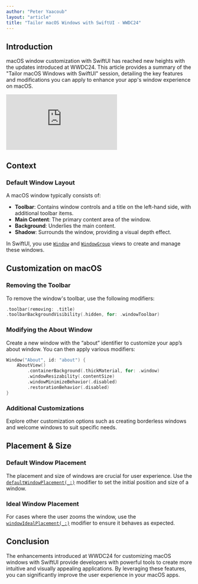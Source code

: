 ```yaml
---
author: "Peter Yaacoub"
layout: "article"
title: "Tailor macOS Windows with SwiftUI - WWDC24"
---
```


## Introduction

macOS window customization with SwiftUI has reached new heights with the updates introduced at WWDC24. This article provides a summary of the "Tailor macOS Windows with SwiftUI" session, detailing the key features and modifications you can apply to enhance your app's window experience on macOS.

<iframe allowfullscreen allow="accelerometer; autoplay; clipboard-write; encrypted-media; gyroscope; picture-in-picture" class="youtube" frameborder="0" src="https://www.youtube.com/embed/zosCe4q1xPI?si=M_oVtCejQEyqDXBy" title="YouTube video player"></iframe>

## Context

### Default Window Layout

A macOS window typically consists of:
- **Toolbar**: Contains window controls and a title on the left-hand side, with additional toolbar items.
- **Main Content**: The primary content area of the window.
- **Background**: Underlies the main content.
- **Shadow**: Surrounds the window, providing a visual depth effect.

In SwiftUI, you use [`Window`](https://developer.apple.com/documentation/swiftui/window) and [`WindowGroup`](https://developer.apple.com/documentation/swiftui/windowgroup) views to create and manage these windows.

## Customization on macOS

### Removing the Toolbar

To remove the window's toolbar, use the following modifiers:

```swift
.toolbar(removing: .title)
.toolbarBackgroundVisibility(.hidden, for: .windowToolbar)
```

### Modifying the About Window

Create a new window with the “about” identifier to customize your app’s about window. You can then apply various modifiers:

```swift
Window("About", id: "about") {
    AboutView()
        .containerBackground(.thickMaterial, for: .window)
        .windowResizability(.contentSize)
        .windowMinimizeBehavior(.disabled)
        .restorationBehavior(.disabled)
}
```

### Additional Customizations

Explore other customization options such as creating borderless windows and welcome windows to suit specific needs.

## Placement & Size

### Default Window Placement

The placement and size of windows are crucial for user experience. Use the [`defaultWindowPlacement(_:)`](https://developer.apple.com/documentation/swiftui/scene/defaultwindowplacement(_:)/) modifier to set the initial position and size of a window.

### Ideal Window Placement

For cases where the user zooms the window, use the [`windowIdealPlacement(_:)`](https://developer.apple.com/documentation/swiftui/scene/windowidealplacement(_:)) modifier to ensure it behaves as expected.

## Conclusion

The enhancements introduced at WWDC24 for customizing macOS windows with SwiftUI provide developers with powerful tools to create more intuitive and visually appealing applications. By leveraging these features, you can significantly improve the user experience in your macOS apps.